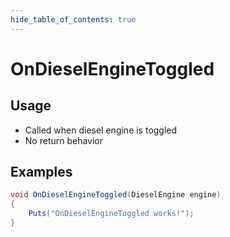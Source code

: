 ```yaml
---
hide_table_of_contents: true
---
```


# OnDieselEngineToggled

## Usage

* Called when diesel engine is toggled
* No return behavior

## Examples

```csharp title=""
void OnDieselEngineToggled(DieselEngine engine)
{
    Puts("OnDieselEngineToggled works!");
}
```
